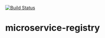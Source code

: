 [![Build Status](https://travis-ci.com/juanjose49/microservice-registry.svg?branch=master)](https://travis-ci.com/juanjose49/microservice-registry)

# microservice-registry